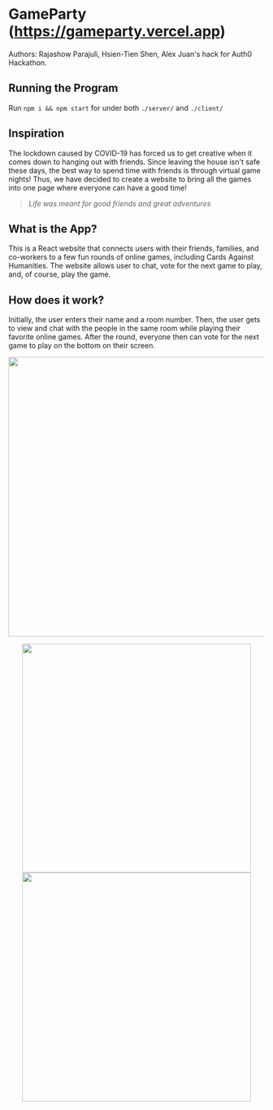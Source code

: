 # GameParty (https://gameparty.vercel.app)

Authors: Rajashow Parajuli, Hsien-Tien Shen, Alex Juan's hack for Auth0 Hackathon.
## Running the Program
Run `npm i && npm start` for under both `./server/` and `./client/`
## Inspiration
The lockdown caused by COVID-19 has forced us to get creative when it comes down to hanging out with friends. Since leaving the house isn't safe these days, the best way to spend time with friends is through virtual game nights! Thus, we have decided to create a website to bring all the games into one page where everyone can have a good time!
> *Life was meant for good friends and great adventures*
## What is the App?
This is a React website that connects users with their friends, families, and co-workers to a few fun rounds of online games, including Cards Against Humanities. The website allows user to chat, vote for the next game to play, and, of course, play the game.

## How does it work?
Initially, the user enters their name and a room number. Then, the user gets to view and chat with the people in the same room while playing their favorite online games. After the round, everyone then can vote for the next game to play on the bottom on their screen.

<p align="center">
    <image src="readme_img/Join_Room.png" width="550"/>
</p>

<p align="center">
    <image src="readme_img/user1.png" width="450"/> <image src="readme_img/user2.png" width="450"/>
</p>

